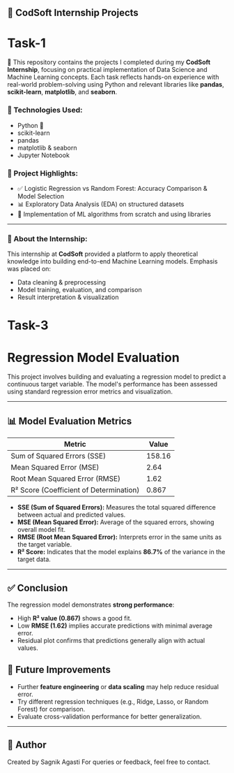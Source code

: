 

## 📂 CodSoft Internship Projects
# Task-1
🚀 This repository contains the projects I completed during my **CodSoft Internship**, focusing on practical implementation of Data Science and Machine Learning concepts. Each task reflects hands-on experience with real-world problem-solving using Python and relevant libraries like **pandas**, **scikit-learn**, **matplotlib**, and **seaborn**.

### 🔧 Technologies Used:
- Python 🐍
- scikit-learn
- pandas
- matplotlib & seaborn
- Jupyter Notebook

### 📁 Project Highlights:
- ✅ Logistic Regression vs Random Forest: Accuracy Comparison & Model Selection
- 📊 Exploratory Data Analysis (EDA) on structured datasets
- 🧠 Implementation of ML algorithms from scratch and using libraries

---

### 📌 About the Internship:
This internship at **CodSoft** provided a platform to apply theoretical knowledge into building end-to-end Machine Learning models. Emphasis was placed on:
- Data cleaning & preprocessing
- Model training, evaluation, and comparison
- Result interpretation & visualization
# Task-3
# Regression Model Evaluation

This project involves building and evaluating a regression model to predict a continuous target variable. The model's performance has been assessed using standard regression error metrics and visualization.

---

## 📊 Model Evaluation Metrics

| Metric                        | Value                 |
|------------------------------|-----------------------|
| Sum of Squared Errors (SSE)  | 158.16                |
| Mean Squared Error (MSE)     | 2.64                  |
| Root Mean Squared Error (RMSE)| 1.62                 |
| R² Score (Coefficient of Determination) | 0.867     |

- **SSE (Sum of Squared Errors):** Measures the total squared difference between actual and predicted values.
- **MSE (Mean Squared Error):** Average of the squared errors, showing overall model fit.
- **RMSE (Root Mean Squared Error):** Interprets error in the same units as the target variable.
- **R² Score:** Indicates that the model explains **86.7%** of the variance in the target data.

---


## ✅ Conclusion

The regression model demonstrates **strong performance**:

- High **R² value (0.867)** shows a good fit.
- Low **RMSE (1.62)** implies accurate predictions with minimal average error.
- Residual plot confirms that predictions generally align with actual values.



## 🚀 Future Improvements

- Further **feature engineering** or **data scaling** may help reduce residual error.
- Try different regression techniques (e.g., Ridge, Lasso, or Random Forest) for comparison.
- Evaluate cross-validation performance for better generalization.

---


## 🧠 Author

Created by Sagnik Agasti
For queries or feedback, feel free to contact.






